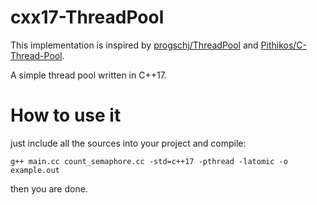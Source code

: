# cxx17-ThreadPool
This implementation is inspired by [progschj/ThreadPool] and [Pithikos/C-Thread-Pool].

A simple thread pool written in C++17.

# How to use it

just include all the sources into your project and compile:

`g++ main.cc count_semaphore.cc -std=c++17 -pthread -latomic -o example.out`

then you are done.

[progschj/ThreadPool]: https://github.com/progschj/ThreadPool
[Pithikos/C-Thread-Pool]: https://github.com/Pithikos/C-Thread-Pool
